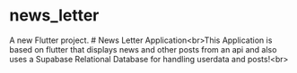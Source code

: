 # news_letter

A new Flutter project.
#   N e w s   L e t t e r   A p p l i c a t i o n < b r > T h i s   A p p l i c a t i o n   i s   b a s e d   o n   f l u t t e r   t h a t   d i s p l a y s   n e w s   a n d   o t h e r   p o s t s   f r o m   a n   a p i   a n d   a l s o   u s e s   a   S u p a b a s e   R e l a t i o n a l   D a t a b a s e   f o r   h a n d l i n g   u s e r d a t a   a n d   p o s t s ! < b r >  
 